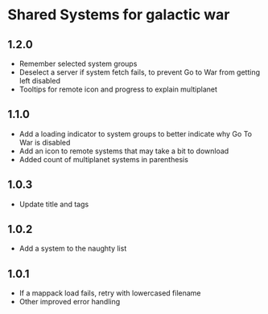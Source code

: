 # Shared Systems for galactic war

## 1.2.0

- Remember selected system groups
- Deselect a server if system fetch fails, to prevent Go to War from getting left disabled
- Tooltips for remote icon and progress to explain multiplanet

## 1.1.0

- Add a loading indicator to system groups to better indicate why Go To War is disabled
- Add an icon to remote systems that may take a bit to download
- Added count of multiplanet systems in parenthesis

## 1.0.3

- Update title and tags

## 1.0.2

- Add a system to the naughty list

## 1.0.1

- If a mappack load fails, retry with lowercased filename
- Other improved error handling
